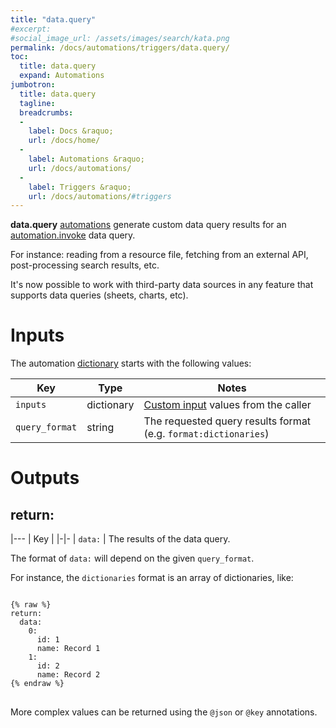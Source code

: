 ```yaml
---
title: "data.query"
#excerpt: 
#social_image_url: /assets/images/search/kata.png
permalink: /docs/automations/triggers/data.query/
toc:
  title: data.query
  expand: Automations
jumbotron:
  title: data.query
  tagline: 
  breadcrumbs:
  -
    label: Docs &raquo;
    url: /docs/home/
  -
    label: Automations &raquo;
    url: /docs/automations/
  -
    label: Triggers &raquo;
    url: /docs/automations/#triggers
---
```


**data.query** [automations](/docs/automations/) generate custom data query results for an [automation.invoke](/docs/data-queries/automation/invoke/) data query.

For instance: reading from a resource file, fetching from an external API, post-processing search results, etc.

It's now possible to work with third-party data sources in any feature that supports data queries (sheets, charts, etc).

# Inputs

The automation [dictionary](/docs/automations/#dictionaries) starts with the following values:

| Key | Type | Notes
|-|-|-
| `inputs` | dictionary | [Custom input](/docs/automations/#inputs) values from the caller
| `query_format` | string | The requested query results format (e.g. `format:dictionaries`) 

# Outputs

## return:

|---
| Key |
|-|-
| `data:` | The results of the data query.

The format of `data:` will depend on the given `query_format`.

For instance, the `dictionaries` format is an array of dictionaries, like:

<pre>
<code class="language-cerb">
{% raw %}
return:
  data:
    0:
      id: 1
      name: Record 1
    1:
      id: 2
      name: Record 2
{% endraw %}
</code>
</pre>

More complex values can be returned using the `@json` or `@key` annotations.